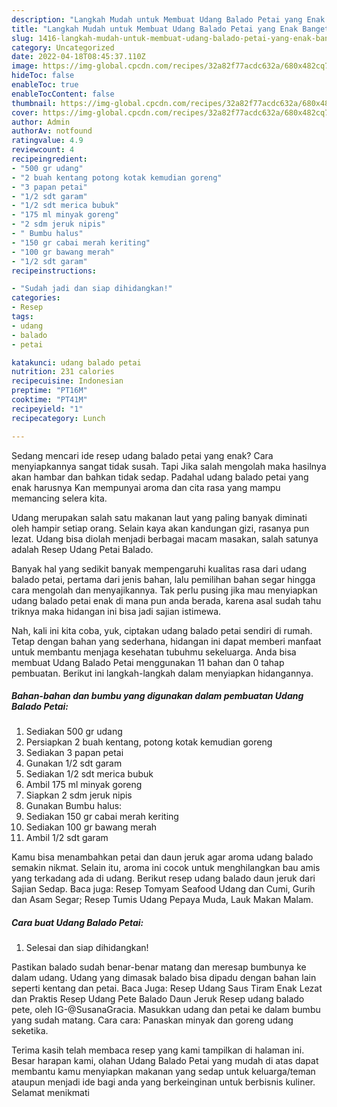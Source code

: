 ```yaml
---
description: "Langkah Mudah untuk Membuat Udang Balado Petai yang Enak Banget, Buat Buka Puasa Bikin Ngiler"
title: "Langkah Mudah untuk Membuat Udang Balado Petai yang Enak Banget, Buat Buka Puasa Bikin Ngiler"
slug: 1416-langkah-mudah-untuk-membuat-udang-balado-petai-yang-enak-banget-buat-buka-puasa-bikin-ngiler
category: Uncategorized
date: 2022-04-18T08:45:37.110Z
image: https://img-global.cpcdn.com/recipes/32a82f77acdc632a/680x482cq70/udang-balado-petai-foto-resep-utama.jpg
hideToc: false
enableToc: true
enableTocContent: false
thumbnail: https://img-global.cpcdn.com/recipes/32a82f77acdc632a/680x482cq70/udang-balado-petai-foto-resep-utama.jpg
cover: https://img-global.cpcdn.com/recipes/32a82f77acdc632a/680x482cq70/udang-balado-petai-foto-resep-utama.jpg
author: Admin
authorAv: notfound
ratingvalue: 4.9
reviewcount: 4
recipeingredient:
- "500 gr udang"
- "2 buah kentang potong kotak kemudian goreng"
- "3 papan petai"
- "1/2 sdt garam"
- "1/2 sdt merica bubuk"
- "175 ml minyak goreng"
- "2 sdm jeruk nipis"
- " Bumbu halus"
- "150 gr cabai merah keriting"
- "100 gr bawang merah"
- "1/2 sdt garam"
recipeinstructions:

- "Sudah jadi dan siap dihidangkan!"
categories:
- Resep
tags:
- udang
- balado
- petai

katakunci: udang balado petai 
nutrition: 231 calories
recipecuisine: Indonesian
preptime: "PT16M"
cooktime: "PT41M"
recipeyield: "1"
recipecategory: Lunch

---
```



Sedang mencari ide resep udang balado petai yang enak? Cara menyiapkannya sangat tidak susah. Tapi Jika salah mengolah maka hasilnya akan hambar dan bahkan tidak sedap. Padahal udang balado petai yang enak harusnya Kan mempunyai aroma dan cita rasa yang mampu memancing selera kita.


Udang merupakan salah satu makanan laut yang paling banyak diminati oleh hampir setiap orang. Selain kaya akan kandungan gizi, rasanya pun lezat. Udang bisa diolah menjadi berbagai macam masakan, salah satunya adalah Resep Udang Petai Balado.

Banyak hal yang sedikit banyak mempengaruhi kualitas rasa dari udang balado petai, pertama dari jenis bahan, lalu pemilihan bahan segar hingga cara mengolah dan menyajikannya. Tak perlu pusing jika mau menyiapkan udang balado petai enak di mana pun anda berada, karena asal sudah tahu triknya maka hidangan ini bisa jadi sajian istimewa.


Nah, kali ini kita coba, yuk, ciptakan udang balado petai sendiri di rumah. Tetap dengan bahan yang sederhana, hidangan ini dapat memberi manfaat untuk membantu menjaga kesehatan tubuhmu sekeluarga. Anda bisa membuat Udang Balado Petai menggunakan 11 bahan dan 0 tahap pembuatan. Berikut ini langkah-langkah dalam menyiapkan hidangannya.

<!--inarticleads1-->

##### Bahan-bahan dan bumbu yang digunakan dalam pembuatan Udang Balado Petai:

1. Sediakan 500 gr udang
1. Persiapkan 2 buah kentang, potong kotak kemudian goreng
1. Sediakan 3 papan petai
1. Gunakan 1/2 sdt garam
1. Sediakan 1/2 sdt merica bubuk
1. Ambil 175 ml minyak goreng
1. Siapkan 2 sdm jeruk nipis
1. Gunakan  Bumbu halus:
1. Sediakan 150 gr cabai merah keriting
1. Sediakan 100 gr bawang merah
1. Ambil 1/2 sdt garam


Kamu bisa menambahkan petai dan daun jeruk agar aroma udang balado semakin nikmat. Selain itu, aroma ini cocok untuk menghilangkan bau amis yang terkadang ada di udang. Berikut resep udang balado daun jeruk dari Sajian Sedap. Baca juga: Resep Tomyam Seafood Udang dan Cumi, Gurih dan Asam Segar; Resep Tumis Udang Pepaya Muda, Lauk Makan Malam. 

<!--inarticleads2-->

##### Cara buat Udang Balado Petai:


1. Selesai dan siap dihidangkan!

Pastikan balado sudah benar-benar matang dan meresap bumbunya ke dalam udang. Udang yang dimasak balado bisa dipadu dengan bahan lain seperti kentang dan petai. Baca Juga: Resep Udang Saus Tiram Enak Lezat dan Praktis Resep Udang Pete Balado Daun Jeruk⁣ Resep udang balado pete, oleh IG-@SusanaGracia. Masukkan udang dan petai ke dalam bumbu yang sudah matang. Cara cara: Panaskan minyak dan goreng udang seketika. 

Terima kasih telah membaca resep yang kami tampilkan di halaman ini. Besar harapan kami, olahan Udang Balado Petai yang mudah di atas dapat membantu kamu menyiapkan makanan yang sedap untuk keluarga/teman ataupun menjadi ide bagi anda yang berkeinginan untuk berbisnis kuliner. Selamat menikmati
